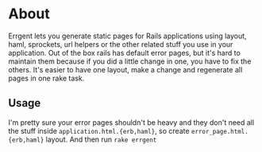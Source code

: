 # About

Errgent lets you generate static pages for Rails applications using layout,
haml, sprockets, url helpers or the other related stuff you use in your
application. Out of the box rails has default error pages, but it's hard to
maintain them because if you did a little change in one, you have to fix the
others. It's easier to have one layout, make a change and regenerate all pages
in one rake task.

## Usage

I'm pretty sure your error pages shouldn't be heavy and they don't need all the
stuff inside `application.html.{erb,haml}`, so create
`error_page.html.{erb,haml}` layout. And then run `rake errgent`
